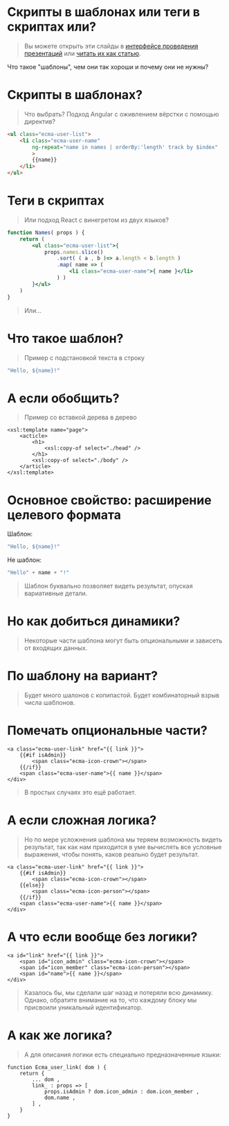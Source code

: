 # Скрипты в шаблонах или теги в скриптах или?

> Вы можете открыть эти слайды в [интерфейсе проведения презентаций](https://nin-jin.github.io/slides/templates/) или [читать их как статью](https://github.com/nin-jin/slides/blob/master/templates/).

Что такое "шаблоны", чем они так хороши и почему они не нужны?

# Скрипты в шаблонах?

> Что выбрать? Подход Angular с оживлением вёрстки с помощью директив? 

```html
<ul class="ecma-user-list">
    <li class="ecma-user-name"
        ng-repeat="name in names | orderBy:'length' track by $index"
        >
        {{name}}
    </li>
</ul>
```

# Теги в скриптах

> Или подход React c винегретом из двух языков?

```jsx
function Names( props ) {
    return (
        <ul class="ecma-user-list">{
            props.names.slice()
                .sort( ( a , b )=> a.length < b.length )
                .map( name => (
                    <li class="ecma-user-name">{ name }</li>
                ) )
        }</ul>
    )
}
```

> Или...

# Что такое шаблон?

> Пример с подстановкой текста в строку

```js
"Hello, ${name}!"
```

# А если обобщить?

> Пример со вставкой дерева в дерево

```
<xsl:template name="page">
    <acticle>
        <h1>
            <xsl:copy-of select="./head" />
        </h1>
        <xsl:copy-of select="./body" />
    </article>
</xsl:template>
```

# Основное свойство: расширение целевого формата

Шаблон:

```js
"Hello, ${name}!"
```

Не шаблон:

```js
"Hello" + name + "!"
```

> Шаблон буквально позволяет видеть результат, опуская вариативные детали.

# Но как добиться динамики?

> Некоторые части шаблона могут быть опциональными и зависеть от входящих данных.

# По шаблону на вариант?

> Будет много шалонов с копипастой. Будет комбинаторный взрыв числа шаблонов.

# Помечать опциональные части?

```
<a class="ecma-user-link" href="{{ link }}">
    {{#if isAdmin}}
        <span class="ecma-icon-crown"></span>
    {{/if}}
    <span class="ecma-user-name">{{ name }}</span>
</div>
```

> В простых случаях это ещё работает.

# А если сложная логика?

> Но по мере усложнения шаблона мы теряем возможность видеть результат, так как нам приходится в уме вычислять все условные выражения, чтобы понять, каков реально будет результат.

```
<a class="ecma-user-link" href="{{ link }}">
    {{#if isAdmin}}
        <span class="ecma-icon-crown"></span>
    {{else}}
        <span class="ecma-icon-person"></span>
    {{/if}}
    <span class="ecma-user-name">{{ name }}</span>
</div>
```

# А что если вообще без логики?

```
<a id="link" href="{{ link }}">
    <span id="icon_admin" class="ecma-icon-crown"></span>
    <span id="icon_member" class="ecma-icon-person"></span>
    <span id="name">{{ name }}</span>
</div>
```

> Казалось бы, мы сделали шаг назад и потеряли всю динамику. Однако, обратите внимание на то, что каждому блоку мы присвоили уникальный идентификатор.

# А как же логика?

> А для описания логики есть специально предназначенные языки:

```
function Ecma_user_link( dom ) {
    return {
        ... dom ,
        link_ : props => [
            props.isAdmin ? dom.icon_admin : dom.icon_member ,
            dom.name ,
        ] ,
    }
}
```
